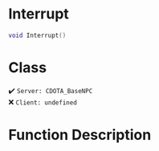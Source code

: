 # Interrupt
```lua
void Interrupt()
```
# Class
✔️ `Server: CDOTA_BaseNPC`  
❌ `Client: undefined`  

# Function Description

